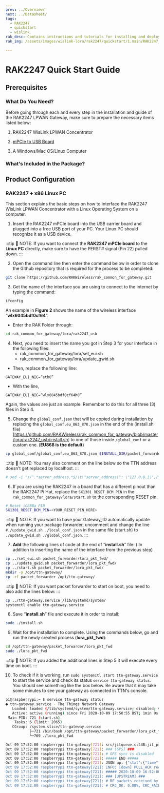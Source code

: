 ```yaml
---
prev: ../Overview/
next: ../Datasheet/
tags:
  - RAK2247
  - quickstart
  - wislink
rak_desc: Contains instructions and tutorials for installing and deploying your RAK2247 WisLink LPWAN Concentrator. Instructions are written in a detailed and step-by-step manner for an easier experience in setting up your LPWAN Concentrator.
rak_img: /assets/images/wislink-lora/rak2247/quickstart/1.main/RAK2247_home.png

---
```


# RAK2247 Quick Start Guide

## Prerequisites



### What Do You Need?

Before going through each and every step in the installation and guide of the RAK2247 LPWAN Gateway, make sure to prepare the necessary items listed below:

1. RAK2247 WisLink LPWAN Concentrator
2. [mPCIe to USB Board](https://store.rakwireless.com/products/mpcie-to-usb-board)

3. A Windows/Mac OS/Linux Computer

### What's Included in the Package?

<rk-img
  src="/assets/images/wislink-lora/rak2247/quickstart/2.quickstart/package.jpg"
  width="70%"
  caption="Package Contents"
/>

## Product Configuration

### RAK2247 + x86 Linux PC
This section explains the basic steps on how to interface the RAK2247 WisLink LPWAN Concentrator with a Linux Operating System on a computer.

1. Insert the RAK2247 mPCIe board into the USB carrier board and plugged into a free USB port of your PC. Your Linux PC should recognize it as a USB device.

:::tip 📝 NOTE:
 If you want to connect the **RAK2247 mPCIe board** to the **Linux PC** directly, make sure to have the PERST# signal (Pin 22) pulled down.
:::

<rk-img
  src="/assets/images/wislink-lora/rak2247/quickstart/3.rak2247-linuxpc/rak2247-pcie.jpg"
  width="60%"
  caption="RAK2247 WisLink LPWAN Concentrator to a PCIe-to-USB board"
/>

2. Open the command line then enter the command below in order to clone the Github repository that is required for the process to be completed:

```sh
git clone https://github.com/RAKWireless/rak_common_for_gateway.git
```

3. Get the name of the interface you are using to connect to the internet by typing the command:

```sh
ifconfig
```

An example in **Figure 2** shows the name of the wireless interface “**wlx6045bdf0cf64**”.

<rk-img
  src="/assets/images/wislink-lora/rak2247/quickstart/3.rak2247-linuxpc/network-name.jpg"
  width="75%"
  caption="Network Interface Name"
/>

* Enter the RAK Folder through:

```sh
cd rak_common_for_gateway/lora/rak2247_usb
```

4. Next, you need to insert the name you got in Step 3 for your interface in the following files:
    * rak_common_for_gateway/lora/set_eui.sh
    * rak_common_for_gateway/lora/update_gwid.sh
* Then, replace the following line:

```
GATEWAY_EUI_NIC=”eth0”
```

* With the line,

```
GATEWAY_EUI_NIC=”wlx6045bdf0cf64h0”
```

Again, the values are just an example. Remember to do this for all three (3) files in Step 4.

5. Change the `global_conf.json` that will be copied during installation by replacing the `global_conf.eu_863_870.json` in the end of the (install.sh file)[https://github.com/RAKWireless/rak_common_for_gateway/blob/master/lora/rak2247_usb/install.sh] to one of those inside `/global_conf` or a custom one. (**EU868 is the default**)
```sh
cp global_conf/global_conf.eu_863_870.json $INSTALL_DIR/packet_forwarder/lora_pkt_fwd/global_conf.json
```

:::tip 📝 NOTE:
 You may also comment on the line below so the TTN address doesn't get replaced by localhost.
:::
```sh
# sed -i "s/^.*server_address.*$/\t\"server_address\": \"127.0.0.1\",/" $INSTALL_DIR/packet_forwarder/lora_pkt_fwd/global_conf.json
```

6. If you are using the RAK2247 in a board that has a different pinout than the RAK2247 Pi Hat, replace the `SX1301_RESET_BCM_PIN` in the `rak_common_for_gateway/lora/start.sh` to the corresponding RESET pin.
```sh
# Reset iC880a PIN
SX1301_RESET_BCM_PIN=<YOUR_RESET_PIN_HERE>
```
:::tip 📝 NOTE:
 If you want to have your Gateway_ID automatically update when running your package forwarder, uncomment and change the line `#./update_gwid.sh ./local_conf.json` in the same file (start.sh) to `./update_gwid.sh ./global_conf.json`.
:::

7. **Add** the following lines of code at the end of “**install.sh**” file: ( In addition to inserting the name of the interface from the previous step)

```sh
cp ../set_eui.sh packet_forwarder/lora_pkt_fwd/
cp ../update_gwid.sh packet_forwarder/lora_pkt_fwd/
cp ../start.sh packet_forwarder/lora_pkt_fwd/
mkdir -p /opt/ttn-gateway/
cp -rf packet_forwarder /opt/ttn-gateway/
```

:::tip 📝 NOTE:
 If you want packet forwarder to start on boot, you need to also add the lines below:
:::

```sh
cp ../ttn-gateway.service /lib/systemd/system/
systemctl enable ttn-gateway.service
```

8. Save “**install.sh**” file and execute it in order to install:

```sh
sudo ./install.sh
```

9. Wait for the installation to complete. Using the commands below, go and run the newly created process (**lora_pkt_fwd**):

```sh
cd /opt/ttn-gateway/packet_forwarder/lora_pkt_fwd
sudo ./lora_pkt_fwd
```
:::tip 📝 NOTE:
 If you added the additional lines in Step 5 it will execute every time on boot.
:::

10. To check if it is working, run `sudo systemctl start ttn-gateway.service` to start the service and check its status `service ttn-gateway status`. You should see something like the box below. Be aware that it may take some minutes to see your gateway as connected in TTN's console.
```sh
pi@raspberrypi:~ $ service ttn-gateway status
● ttn-gateway.service - The Things Network Gateway
   Loaded: loaded (/lib/systemd/system/ttn-gateway.service; disabled; vendor preset: enabled)
   Active: active (running) since Fri 2020-10-09 17:50:55 BST; 1min 9s ago
 Main PID: 721 (start.sh)
    Tasks: 6 (limit: 2065)
   CGroup: /system.slice/ttn-gateway.service
           ├─721 /bin/bash /opt/ttn-gateway/packet_forwarder/lora_pkt_fwd/start.sh
           └─769 ./lora_pkt_fwd

Oct 09 17:52:00 raspberrypi ttn-gateway[721]: src/jitqueue.c:448:jit_print_queue(): INFO: [jit] queue is empty
Oct 09 17:52:00 raspberrypi ttn-gateway[721]: ### [GPS] ###
Oct 09 17:52:00 raspberrypi ttn-gateway[721]: # GPS sync is disabled
Oct 09 17:52:00 raspberrypi ttn-gateway[721]: ##### END #####
Oct 09 17:52:00 raspberrypi ttn-gateway[721]: JSON up: {"stat":{"time":"2020-10-09 16:51:30 GMT","rxnb":0,"rxok":0,"rxfw":0,"ackr":0.0,"dwnb":0,"t
Oct 09 17:52:00 raspberrypi ttn-gateway[721]: INFO: [down] PULL_ACK received in 368 ms
Oct 09 17:52:00 raspberrypi ttn-gateway[721]: ##### 2020-10-09 16:52:00 GMT #####
Oct 09 17:52:00 raspberrypi ttn-gateway[721]: ### [UPSTREAM] ###
Oct 09 17:52:00 raspberrypi ttn-gateway[721]: # RF packets received by concentrator: 0
Oct 09 17:52:00 raspberrypi ttn-gateway[721]: # CRC_OK: 0.00%, CRC_FAIL: 0.00%, NO_CRC: 0.00%
```

